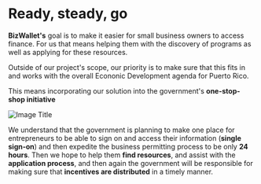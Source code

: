 # Ready, steady, go


**BizWallet's** goal is to make it easier for small business owners to access finance. For us that means helping them with the discovery of programs as well as applying for these resources.

Outside of our project's scope, our priority is to make sure that this fits in and works with the overall Econonic Development agenda for Puerto Rico.

This means incorporating our solution into the government's **one-stop-shop initiative**

![Image Title](http://cl.ly/image/2F1G2a043B1z/slides_One_Stop_Shoppe.png)


We understand that the government is planning to make one place for entrepreneurs to be able to sign on and access their information (**single sign-on**) and then expedite the business permitting process to be only **24 hours**. Then we hope to help them **find resources**, and assist with the **application process**, and then again the government will be responsible for making sure that **incentives are distributed** in a timely manner.


